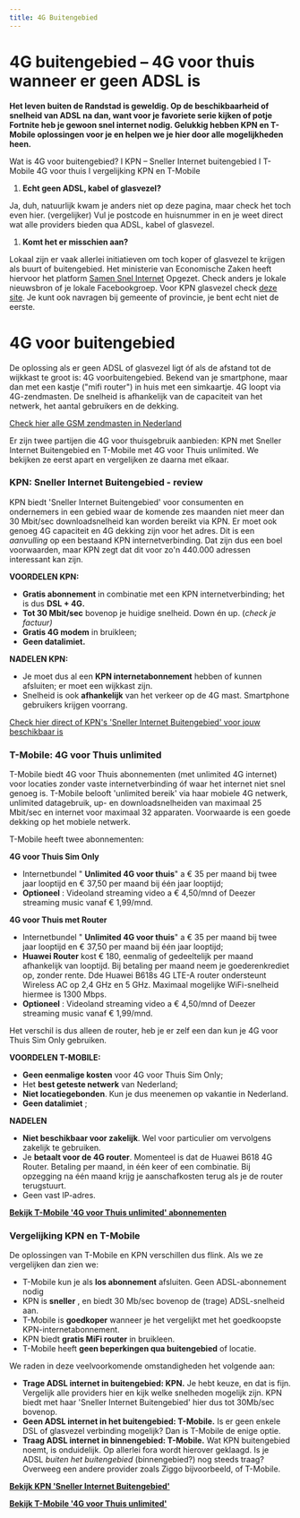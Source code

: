 ```yaml
---
title: 4G Buitengebied
---
```


# 4G buitengebied – 4G voor thuis wanneer er geen ADSL is

**Het leven buiten de Randstad is geweldig. Op de beschikbaarheid of snelheid van ADSL na dan, want voor je favoriete serie kijken of potje Fortnite heb je gewoon snel internet nodig. Gelukkig hebben KPN en T-Mobile oplossingen voor je en helpen we je hier door alle mogelijkheden heen.**

Wat is 4G voor buitengebied? I KPN – Sneller Internet buitengebied I T-Mobile 4G voor thuis I vergelijking KPN en T-Mobile

1. **Echt geen ADSL, kabel of glasvezel?**

Ja, duh, natuurlijk kwam je anders niet op deze pagina, maar check het toch even hier. (vergelijker)  Vul je postcode en huisnummer in en je weet direct wat alle providers bieden qua ADSL, kabel of glasvezel.

1. **Komt het er misschien aan?**

Lokaal zijn er vaak allerlei initiatieven om toch koper of glasvezel te krijgen als buurt of buitengebied. Het ministerie van Economische Zaken heeft hiervoor het platform [Samen Snel Internet](http://www.samensnelinternet.nl/) Opgezet. Check anders je lokale nieuwsbron of je lokale Facebookgroep. Voor KPN glasvezel check [deze site](https://www.kpnnetwerk.nl/). Je kunt ook navragen bij gemeente of provincie, je bent echt niet de eerste.

# 4G voor buitengebied

De oplossing als er geen ADSL of glasvezel ligt óf als de afstand tot de wijkkast te groot is: 4G voorbuitengebied. Bekend van je smartphone, maar dan met een kastje (&quot;mifi router&quot;) in huis met een simkaartje. 4G loopt via 4G-zendmasten. De snelheid is afhankelijk van de capaciteit van het netwerk, het aantal gebruikers en de dekking.

[Check hier alle GSM zendmasten in Nederland](http://www.gsmmasten.nl/)

Er zijn twee partijen die 4G voor thuisgebruik aanbieden: KPN met Sneller Internet Buitengebied en T-Mobile met 4G voor Thuis unlimited. We bekijken ze eerst apart en vergelijken ze daarna met elkaar.

### KPN: Sneller Internet Buitengebied - review

KPN biedt &#39;Sneller Internet Buitengebied&#39; voor consumenten en ondernemers in een gebied waar de komende zes maanden niet meer dan 30 Mbit/sec downloadsnelheid kan worden bereikt via KPN. Er moet ook genoeg 4G capaciteit en 4G dekking zijn voor het adres. Dit is een _aanvulling_ op een bestaand KPN internetverbinding. Dat zijn dus een boel voorwaarden, maar KPN zegt dat dit voor zo&#39;n 440.000 adressen interessant kan zijn.

**VOORDELEN KPN:**

- **Gratis abonnement** in combinatie met een KPN internetverbinding; het is dus **DSL + 4G.**
- **Tot 30 Mbit/sec** bovenop je huidige snelheid. Down én up. (_check je factuur)_
- **Gratis 4G modem** in bruikleen;
- **Geen datalimiet.**

**NADELEN KPN:**

- Je moet dus al een **KPN internetabonnement** hebben of kunnen afsluiten; er moet een wijkkast zijn.
- Snelheid is ook **afhankelijk** van het verkeer op de 4G mast. Smartphone gebruikers krijgen voorrang.

[Check hier direct of KPN&#39;s &#39;Sneller Internet Buitengebied&#39; voor jouw beschikbaar is](https://4gbuitengebied.nl/kpn/)



### T-Mobile: 4G voor Thuis unlimited

T-Mobile biedt 4G voor Thuis abonnementen (met unlimited 4G internet) voor locaties zonder vaste internetverbinding óf waar het internet niet snel genoeg is. T-Mobile belooft &#39;unlimited bereik&#39; via haar mobiele 4G netwerk, unlimited datagebruik, up- en downloadsnelheiden van maximaal 25 Mbit/sec en internet voor maximaal 32 apparaten. Voorwaarde is een goede dekking op het mobiele netwerk.

T-Mobile heeft twee abonnementen:

**4G voor Thuis Sim Only**

- Internetbundel &quot; **Unlimited 4G voor thuis**&quot; a € 35 per maand bij twee jaar looptijd en € 37,50 per maand bij één jaar looptijd;
- **Optioneel** : Videoland streaming video a € 4,50/mnd of Deezer streaming music vanaf € 1,99/mnd.

**4G voor Thuis met Router**

- Internetbundel &quot; **Unlimited 4G voor thuis**&quot; a € 35 per maand bij twee jaar looptijd en € 37,50 per maand bij één jaar looptijd;
- **Huawei Router** kost € 180, eenmalig of gedeeltelijk per maand afhankelijk van looptijd. Bij betaling per maand neem je goederenkrediet op, zonder rente. Dde Huawei B618s 4G LTE-A router ondersteunt Wireless AC op 2,4 GHz en 5 GHz. Maximaal mogelijke WiFi-snelheid hiermee is 1300 Mbps.
- **Optioneel** : Videoland streaming video a € 4,50/mnd of Deezer streaming music vanaf € 1,99/mnd.

Het verschil is dus alleen de router, heb je er zelf een dan kun je 4G voor Thuis Sim Only gebruiken.

**VOORDELEN T-MOBILE:**

- **Geen eenmalige kosten** voor 4G voor Thuis Sim Only;
- Het **best geteste netwerk** van Nederland;
- **Niet locatiegebonden**. Kun je dus meenemen op vakantie in Nederland.
- **Geen datalimiet** ;

**NADELEN**

- **Niet beschikbaar voor zakelijk**. Wel voor particulier om vervolgens zakelijk te gebruiken.
- Je **betaalt voor de 4G router**. Momenteel is dat de Huawei B618 4G Router. Betaling per maand, in één keer of een combinatie. Bij opzegging na één maand krijg je aanschafkosten terug als je de router terugstuurt.
- Geen vast IP-adres.

[**Bekijk T-Mobile &#39;4G voor Thuis unlimited&#39; abonnementen**](https://4gbuitengebied.nl/tmobile/)

### Vergelijking KPN en T-Mobile

De oplossingen van T-Mobile en KPN verschillen dus flink. Als we ze vergelijken dan zien we:

- T-Mobile kun je als **los abonnement** afsluiten. Geen ADSL-abonnement nodig
- KPN is **sneller** , en biedt 30 Mb/sec bovenop de (trage) ADSL-snelheid aan.
- T-Mobile is **goedkoper** wanneer je het vergelijkt met het goedkoopste KPN-internetabonnement.
- KPN biedt **gratis MiFi router** in bruikleen.
- T-Mobile heeft **geen beperkingen qua buitengebied** of locatie.

We raden in deze veelvoorkomende omstandigheden het volgende aan:

- **Trage ADSL internet in buitengebied: KPN.** Je hebt keuze, en dat is fijn. Vergelijk alle providers hier en kijk welke snelheden mogelijk zijn. KPN biedt met haar &#39;Sneller Internet Buitengebied&#39; hier dus tot 30Mb/sec bovenop.
- **Geen ADSL internet in het buitengebied: T-Mobile.** Is er geen enkele DSL of glasvezel verbinding mogelijk? Dan is T-Mobile de enige optie.
- **Traag ADSL internet in binnengebied: T-Mobile.** Wat KPN buitengebied noemt, is onduidelijk. Op allerlei fora wordt hierover geklaagd. Is je ADSL _buiten het buitengebied_ (binnengebied?) nog steeds traag? Overweeg een andere provider zoals Ziggo bijvoorbeeld, of T-Mobile.

[**Bekijk KPN &#39;Sneller Internet Buitengebied&#39;**](https://4gbuitengebied.nl/kpn/)

[**Bekijk T-Mobile &#39;4G voor Thuis unlimited&#39;**](https://4gbuitengebied.nl/tmobile/)